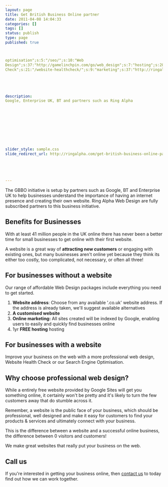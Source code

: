 ```yaml
---
layout: page
title: Get British Business Online partner
date: 2011-04-08 14:04:33
categories: []
tags: []
status: publish
type: page
published: true



optimisation";s:5:"/seo/";s:10:"Web
Design";s:37:"http://gamelinchpin.com/go/web_design";s:7:"hosting";s:28:"http://ringalpha.com/hosting";s:20:"Website Health
Check";s:21:"/website-healthcheck/";s:9:"marketing";s:37:"http://ringalpha.com/search-marketing";}s:4:"time";i:1422710139;}





description:
Google, Enterprise UK, BT and partners such as Ring Alpha










slider_style: sample.css
slide_redirect_url: http://ringalpha.com/get-british-business-online-partner/





---
```

The GBBO initiative is setup by partners such as Google, BT and
Enterprise UK to help businesses understand the importance of having an
internet presence and creating their own website. Ring Alpha Web Design
are fully subscribed partners to this business initiative.

Benefits for Businesses
-----------------------

With at least 41 million people in the UK online there has never been a
better time for small businesses to get online with their first website.

A website is a great way of **attracting new customers** or engaging
with existing ones, but many businesses aren't online yet because they
think its either too costly, too complicated, not necessary, or often
all three!

For businesses without a website
--------------------------------

Our range of affordable Web Design packages include everything you need
to get started.

1.  **Website address**: Choose from any available '.co.uk' website
    address. If the address is already taken, we'll suggest available
    alternatives
2.  **A customised website**
3.  **Online marketing:** All sites created will be indexed by Google,
    enabling users to easily and quickly find businesses online
4.  1yr **FREE hosting** hosting

For businesses with a website
-----------------------------

Improve your business on the web with a more professional web design,
Website Health Check or our Search Engine Optimisation.

Why choose professional web design?
-----------------------------------

While a entirely free website provided by Google Sites will get you
something online, it certainly won't be pretty and it's likely to turn
the few customers away that do stumble across it.

Remember, a website is the public face of your business, which should be
professional, well designed and make it easy for customers to find your
products & services and ultimately connect with your business.

This is the difference between a website and a successful online
business, the difference between 0 visitors and customers!

We make great websites that really put your business on the web.

Call us
-------

If you're interested in getting your business online, then [contact
us](/contact) to today find out how we can work together.
